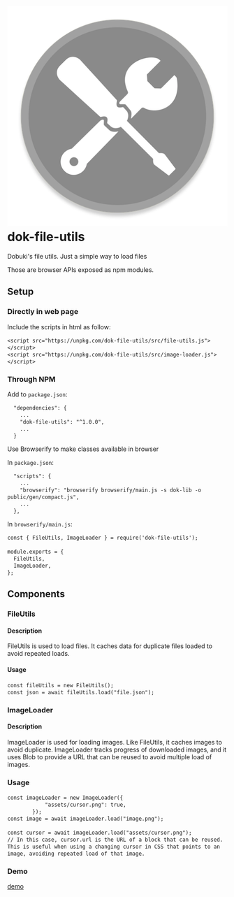 # ![](icon.png) dok-file-utils
Dobuki's file utils. Just a simple way to load files

Those are browser APIs exposed as npm modules.


## Setup

### Directly in web page

Include the scripts in html as follow:
```
<script src="https://unpkg.com/dok-file-utils/src/file-utils.js"></script>
<script src="https://unpkg.com/dok-file-utils/src/image-loader.js"></script>
```


### Through NPM


Add to `package.json`:
```
  "dependencies": {
  	...
    "dok-file-utils": "^1.0.0",
    ...
  }
```


Use Browserify to make classes available in browser

In `package.json`:
```
  "scripts": {
  	...
    "browserify": "browserify browserify/main.js -s dok-lib -o public/gen/compact.js",
    ...
  },

```

In `browserify/main.js`:
```
const { FileUtils, ImageLoader } = require('dok-file-utils');

module.exports = {
  FileUtils,
  ImageLoader,
};
```

## Components

### FileUtils

#### Description
FileUtils is used to load files. It caches data for duplicate files loaded to avoid repeated loads.

#### Usage
```
const fileUtils = new FileUtils();
const json = await fileUtils.load("file.json");

```

### ImageLoader

#### Description
ImageLoader is used for loading images. Like FileUtils, it caches images to avoid duplicate. ImageLoader tracks progress of downloaded images, and it uses Blob to provide a URL that can be reused to avoid multiple load of images.

### Usage
```
const imageLoader = new ImageLoader({
			"assets/cursor.png": true,
		});
const image = await imageLoader.load("image.png");

const cursor = await imageLoader.load("assets/cursor.png");
// In this case, cursor.url is the URL of a block that can be reused. This is useful when using a changing cursor in CSS that points to an image, avoiding repeated load of that image.
```

### Demo

[demo](https://jacklehamster.github.io/dok-file-utils/)